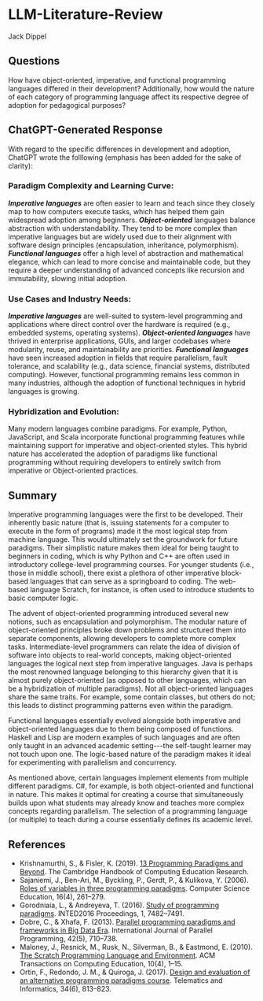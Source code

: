 # LLM-Literature-Review
Jack Dippel

## Questions

How have object-oriented, imperative, and functional programming languages differed in their development? Additionally, how would the nature of each category of programming language affect its respective degree of adoption for pedagogical purposes?


## ChatGPT-Generated Response

With regard to the specific differences in development and adoption, ChatGPT wrote the folllowing (emphasis has been added for the sake of clarity):

### Paradigm Complexity and Learning Curve:

***Imperative languages*** are often easier to learn and teach since they closely map to how computers execute tasks, which has helped them gain widespread adoption among beginners.
***Object-oriented*** languages balance abstraction with understandability. They tend to be more complex than imperative languages but are widely used due to their alignment with software design principles (encapsulation, inheritance, polymorphism).
***Functional languages*** offer a high level of abstraction and mathematical elegance, which can lead to more concise and maintainable code, but they require a deeper understanding of advanced concepts like recursion and immutability, slowing initial adoption.

### Use Cases and Industry Needs:

***Imperative languages*** are well-suited to system-level programming and applications where direct control over the hardware is required (e.g., embedded systems, operating systems).
***Object-oriented languages*** have thrived in enterprise applications, GUIs, and larger codebases where modularity, reuse, and maintainability are priorities.
***Functional languages*** have seen increased adoption in fields that require parallelism, fault tolerance, and scalability (e.g., data science, financial systems, distributed computing). However, functional programming remains less common in many industries, although the adoption of functional techniques in hybrid languages is growing.

### Hybridization and Evolution:

Many modern languages combine paradigms. For example, Python, JavaScript, and Scala incorporate functional programming features while maintaining support for imperative and object-oriented styles.
This hybrid nature has accelerated the adoption of paradigms like functional programming without requiring developers to entirely switch from imperative or Object-oriented practices.

## Summary 

Imperative programming languages were the first to be developed. Their inherently basic nature (that is, issuing statements for a computer to execute in the form of programs) made it the most logical step from machine language. This would ultimately set the groundwork for future paradigms. Their simplistic nature makes them ideal for being taught to beginners in coding, which is why Python and C++ are often used in introductory college-level programming courses. For younger students (i.e., those in middle school), there exist a plethora of other imperative block-based languages that can serve as a springboard to coding. The web-based language Scratch, for instance, is often used to introduce students to basic computer logic.

The advent of object-oriented programming introduced several new notions, such as encapsulation and polymorphism. The modular nature of object-oriented principles broke down problems and structured them into separate components, allowing developers to complete more complex tasks. Intermediate-level programmers can relate the idea of division of software into objects to real-world concepts, making object-oriented languages the logical next step from imperative languages. Java is perhaps the most renowned language belonging to this hierarchy given that it is almost purely object-oriented (as opposed to other languages, which can be a hybridization of multiple paradigms). Not all object-oriented languages share the same traits. For example, some contain classes, but others do not; this leads to distinct programming patterns even within the paradigm.

Functional languages essentially evolved alongside both imperative and object-oriented languages due to them being composed of functions. Haskell and Lisp are modern examples of such languages and are often only taught in an advanced academic setting---the self-taught learner may not touch upon one. The logic-based nature of the paradigm makes it ideal for experimenting with parallelism and concurrency.

As mentioned above, certain languages implement elements from multiple different paradigms. C#, for example, is both object-oriented and functional in nature. This makes it optimal for creating a course that simultaneously builds upon what students may already know and teaches more complex concepts regarding parallelism. The selection of a programming language (or multiple) to teach during a course essentially defines its academic level.


## References

- Krishnamurthi, S., & Fisler, K. (2019). [13 Programming Paradigms and Beyond](https://books.google.com/books?id=vmAwEAAAQBAJ&lpg=PA377&ots=1msDHU7ZcC&dq=programming%20paradigms&lr&pg=PA377#v=onepage&q=programming%20paradigms&f=false). The Cambridge Handbook of Computing Education Research.
- Sajaniemi, J., Ben-Ari, M., Byckling, P., Gerdt, P., & Kulikova, Y. (2006). [Roles of variables in three programming paradigms](https://doi.org/10.1080/08993400600874584). Computer Science Education, 16(4), 261–279.
- Gorodniaia, L., & Andreyeva, T. (2016). [Study of programming paradigms](https://doi.org/10.21125/inted.2016.0768). INTED2016 Proceedings, 1, 7482–7491.
- Dobre, C., & Xhafa, F. (2013). [Parallel programming paradigms and frameworks in Big Data Era](https://doi.org/10.1007/s10766-013-0272-7). International Journal of Parallel Programming, 42(5), 710–738.
- Maloney, J., Resnick, M., Rusk, N., Silverman, B., & Eastmond, E. (2010). [The Scratch Programming Language and Environment](https://doi.org/10.1145/1868358.1868363). ACM Transactions on Computing Education, 10(4), 1–15.
- Ortin, F., Redondo, J. M., & Quiroga, J. (2017). [Design and evaluation of an alternative programming paradigms course](https://doi.org/10.1016/j.tele.2016.09.014). Telematics and Informatics, 34(6), 813–823.

